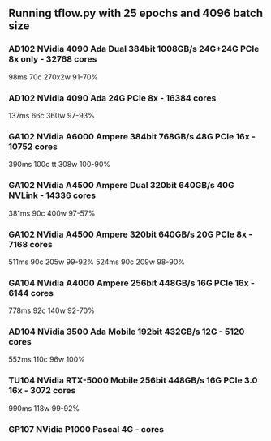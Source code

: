 
## Running tflow.py with 25 epochs and 4096 batch size
### AD102 NVidia 4090 Ada Dual 384bit 1008GB/s 24G+24G PCIe 8x only - 32768 cores
98ms 70c 270x2w 91-70%

### AD102 NVidia 4090 Ada 24G PCIe 8x - 16384 cores
137ms 66c 360w 97-93%

### GA102 NVidia A6000 Ampere 384bit 768GB/s 48G PCIe 16x - 10752 cores
390ms 100c tt 308w 100-90%

### GA102 NVidia A4500 Ampere Dual 320bit 640GB/s 40G NVLink - 14336 cores
381ms 90c 400w 97-57%

### GA102 NVidia A4500 Ampere 320bit 640GB/s 20G PCIe 8x - 7168 cores
511ms 90c 205w 99-92%
524ms 90c 209w 98-90%

### GA104 NVidia A4000 Ampere 256bit 448GB/s 16G PCIe 16x - 6144 cores
778ms 92c 140w 92-70%

### AD104 NVidia 3500 Ada Mobile 192bit 432GB/s 12G - 5120 cores
552ms 110c 96w 100%

### TU104 NVidia RTX-5000 Mobile 256bit 448GB/s 16G PCIe 3.0 16x - 3072 cores
990ms 118w 99-92%
### GP107 NVidia P1000 Pascal 4G - cores
